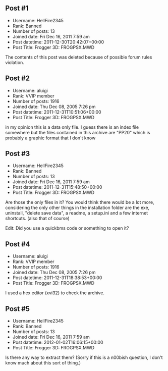 ## Post #1
- Username: HellFire2345
- Rank: Banned
- Number of posts: 13
- Joined date: Fri Dec 16, 2011 7:59 am
- Post datetime: 2011-12-30T20:42:07+00:00
- Post Title: Frogger 3D: FROGPSX.MWD

The contents of this post was deleted because of possible forum rules violation.
## Post #2
- Username: aluigi
- Rank: VVIP member
- Number of posts: 1916
- Joined date: Thu Dec 08, 2005 7:26 pm
- Post datetime: 2011-12-31T10:51:06+00:00
- Post Title: Frogger 3D: FROGPSX.MWD

in my opinion this is a data only file.
I guess there is an index file somewhere but the files contained in this archive are "PP20" which is probably a graphic format that I don't know
## Post #3
- Username: HellFire2345
- Rank: Banned
- Number of posts: 13
- Joined date: Fri Dec 16, 2011 7:59 am
- Post datetime: 2011-12-31T15:48:50+00:00
- Post Title: Frogger 3D: FROGPSX.MWD

Are those the only files in it? You would think there would be a lot more, considering the only other things in the installation folder are the exe, uninstall, "delete save data", a readme, a setup.ini and a few internet shortcuts. (also that of course)

Edit: Did you use a quickbms code or something to open it?
## Post #4
- Username: aluigi
- Rank: VVIP member
- Number of posts: 1916
- Joined date: Thu Dec 08, 2005 7:26 pm
- Post datetime: 2011-12-31T18:38:53+00:00
- Post Title: Frogger 3D: FROGPSX.MWD

I used a hex editor (xvi32) to check the archive.
## Post #5
- Username: HellFire2345
- Rank: Banned
- Number of posts: 13
- Joined date: Fri Dec 16, 2011 7:59 am
- Post datetime: 2012-01-02T16:06:15+00:00
- Post Title: Frogger 3D: FROGPSX.MWD

Is there any way to extract them? (Sorry if this is a n00bish question, I don't know much about this sort of thing.)
